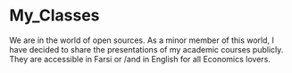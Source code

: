 # My_Classes
We are in the world of open sources. As a minor member of this world, I have decided to share the presentations of my academic courses publicly. They are accessible in Farsi or /and in English for all Economics lovers.
